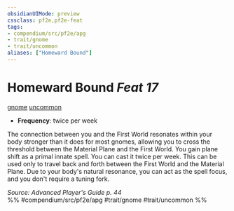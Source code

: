 ```yaml
---
obsidianUIMode: preview
cssclass: pf2e,pf2e-feat
tags:
- compendium/src/pf2e/apg
- trait/gnome
- trait/uncommon
aliases: ["Homeward Bound"]
---
```

# Homeward Bound  *Feat 17*  
[gnome](rules/traits/gnome.md)  [uncommon](rules/traits/uncommon.md)  

- **Frequency**: twice per week

The connection between you and the First World resonates within your body stronger than it does for most gnomes, allowing you to cross the threshold between the Material Plane and the First World. You gain plane shift as a primal innate spell. You can cast it twice per week. This can be used only to travel back and forth between the First World and the Material Plane. Due to your body's natural resonance, you can act as the spell focus, and you don't require a tuning fork.

*Source: Advanced Player's Guide p. 44*  
%% #compendium/src/pf2e/apg #trait/gnome #trait/uncommon %%